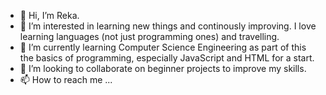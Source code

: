 - 👋 Hi, I’m Reka.
- 👀 I’m interested in learning new things and continously improving. I love learning languages (not just programming ones) and travelling.
- 🌱 I’m currently learning Computer Science Engineering as part of this the basics of programming, especially JavaScript and HTML for a start.
- 💞️ I’m looking to collaborate on beginner projects to improve my skills.
- 📫 How to reach me ...

<!---
Rekus/Rekus is a ✨ special ✨ repository because its `README.md` (this file) appears on your GitHub profile.
You can click the Preview link to take a look at your changes.
--->
